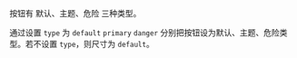 按钮有 默认、主题、危险 三种类型。

通过设置 `type` 为 `default` `primary` `danger` 分别把按钮设为默认、主题、危险类型。若不设置 `type`，则尺寸为 `default`。